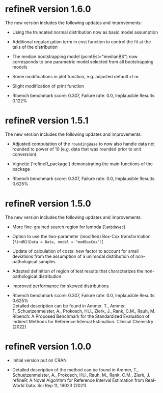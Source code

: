 # refineR version 1.6.0

The new version includes the following updates and improvements: 

* Using the truncated normal distribution now as basic model assumption 

* Additional regularization term in cost function to control the fit at the tails of the distribution

* The median bootstrapping model (pointEst="medianBS") now corresponds to one parametric model selected from all bootstrapping models

* Some modifications in plot function, e.g. adjusted default `xlim`
 
* Slight modification of print function
 
* RIbench benchmark score: 0.307, Failure rate: 0.0, Implausible Results: 0.122%  


# refineR version 1.5.1

The new version includes the following updates and improvements: 

* Adjusted computation of the `roundingBase` to now also handle data not rounded to  power of 10 (e.g. data that was rounded prior to unit conversion)

* Vignette ('refineR_package') demonstrating the main functions of the package

* RIbench benchmark score: 0.307, Failure rate: 0.0, Implausible Results: 0.625%  


# refineR version 1.5.0 

The new version includes the following updates and improvements: 

* More fine-grained search region for lambda (`lambdaVec`)

* Option to use the two-parameter (modified) Box-Cox transformation
  (`findRI(Data = Data, model = "modBoxCox")`)
  
* Update of calculation of costs: new factor to account for small deviations from the assumption of a unimodal distribution of non-pathological samples
	   
* Adapted definition of region of test results that characterizes the
  non-pathological distribution 
  
* Improved performance for skewed distributions 

* RIbench benchmark score: 0.307, Failure rate: 0.0, Implausible Results: 0.625%  
Detailed description can be found in   Ammer, T., Ammer, T.,Schuetzenmeister, A., Prokosch, HU.,  Zierk, J., Rank, C.M., Rauh, M. RIbench: A Proposed Benchmark for the Standardized Evaluation of Indirect Methods for Reference Interval Estimation. Clinical Chemistry (2022) 
  

# refineR version 1.0.0 

* Initial version put on CRAN 

* Detailed description of the method can be found in Ammer, T.,
  Schuetzenmeister, A., Prokosch, HU., Rauh, M., Rank, C.M., Zierk, J. refineR:
  A Novel Algorithm  for Reference Interval Estimation from Real-World Data. Sci
  Rep 11, 16023 (2021).